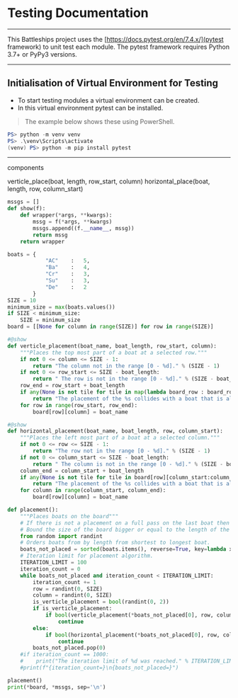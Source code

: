 # Testing Documentation

---

This Battleships project uses the [https://docs.pytest.org/en/7.4.x/](pytest framework) to unit test each module.
The pytest framework requires Python 3.7+ or PyPy3 versions.

---

## Initialisation of Virtual Environment for Testing

+ To start testing modules a virtual environment can be created.
+ In this virtual environment pytest can be installed.

> The example below shows these using PowerShell.

```powershell
PS> python -m venv venv
PS> .\venv\Scripts\activate
(venv) PS> python -m pip install pytest
```

---

components

verticle_place(boat, length, row_start, column)
horizontal_place(boat, length, row, column_start)

```python
mssgs = []
def show(f):
    def wrapper(*args, **kwargs):
        mssg = f(*args, **kwargs)
        mssgs.append((f.__name__, mssg))
        return mssg
    return wrapper

boats = {
            "AC"    :   5,
            "Ba"    :   4,
            "Cr"    :   3,
            "Su"    :   3,
            "De"    :   2
        }
SIZE = 10
minimum_size = max(boats.values())
if SIZE < minimum_size:
    SIZE = minimum_size
board = [[None for column in range(SIZE)] for row in range(SIZE)]

#@show
def verticle_placement(boat_name, boat_length, row_start, column):
    """Places the top most part of a boat at a selected row."""
    if not 0 <= column <= SIZE - 1:
        return "The column not in the range [0 - %d]." % (SIZE - 1)
    if not 0 <= row_start <= SIZE - boat_length:
        return " The row is not in the range [0 - %d]." % (SIZE - boat_length)
    row_end = row_start + boat_length
    if any(None is not tile for tile in map(lambda board_row : board_row[column], board[row_start:row_end])):
        return "The placement of the %s collides with a boat that is already on the board." % boat_name
    for row in range(row_start, row_end):
        board[row][column] = boat_name

#@show
def horizontal_placement(boat_name, boat_length, row, column_start):
    """Places the left most part of a boat at a selected column."""
    if not 0 <= row <= SIZE - 1:
        return "The row not in the range [0 - %d]." % (SIZE - 1)
    if not 0 <= column_start <= SIZE - boat_length:
        return " The column is not in the range [0 - %d]." % (SIZE - boat_length)
    column_end = column_start + boat_length
    if any(None is not tile for tile in board[row][column_start:column_end]):
        return "The placement of the %s collides with a boat that is already on the board." % boat_name
    for column in range(column_start, column_end):
        board[row][column] = boat_name

def placement():
    """Places boats on the board"""
    # If there is not a placement on a full pass on the last boat then switch orientation of placement.
    # Bound the size of the board bigger or equal to the length of the longest boat.
    from random import randint
    # Orders boats from by length from shortest to longest boat.
    boats_not_placed = sorted(boats.items(), reverse=True, key=lambda x : x[1])
    # Iteration limit for placement algorithm.
    ITERATION_LIMIT = 100
    iteration_count = 0
    while boats_not_placed and iteration_count < ITERATION_LIMIT:
        iteration_count += 1
        row = randint(0, SIZE)
        column = randint(0, SIZE)
        is_verticle_placement = bool(randint(0, 2))
        if is_verticle_placement:
            if bool(verticle_placement(*boats_not_placed[0], row, column)):
                continue
        else:
            if bool(horizontal_placement(*boats_not_placed[0], row, column)):
                continue
        boats_not_placed.pop(0)
    #if iteration_count == 1000:
    #    print("The iteration limit of %d was reached." % ITERATION_LIMIT)
    #print(f"{iteration_count=}\n{boats_not_placed=}")

placement()
print(*board, *mssgs, sep='\n')
```
